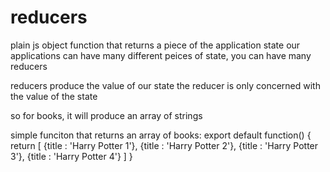 # reducers

plain js object
function that returns a piece of the application state
our applications can have many different peices of state, you can have many reducers

reducers produce the value of our state
the reducer is only concerned with the value of the state

so for books, it will produce an array of strings




simple funciton that returns an array of books:
export default function() { 
  return [
    {title : 'Harry Potter 1'},
    {title : 'Harry Potter 2'},
    {title : 'Harry Potter 3'},
    {title : 'Harry Potter 4'}
  ]
}



